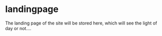 # landingpage
The landing page of the site will be stored here, which will see the light of day or not....
